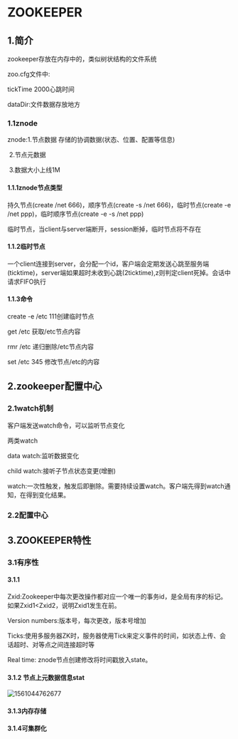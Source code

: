 # ZOOKEEPER

## 1.简介

zookeeper存放在内存中的，类似树状结构的文件系统

zoo.cfg文件中:

tickTime 2000心跳时间

dataDir:文件数据存放地方

### 1.1znode

znode:1.节点数据 存储的协调数据(状态、位置、配置等信息)

​           2.节点元数据

​           3.数据大小上线1M

#### 1.1.1znode节点类型

持久节点(create /net 666)，顺序节点(create -s /net 666)，临时节点(create -e /net ppp)，临时顺序节点(create -e -s /net ppp)

临时节点，当client与server端断开，session断掉，临时节点将不存在

#### 1.1.2临时节点

一个client连接到server，会分配一个id，客户端会定期发送心跳至服务端(ticktime)，server端如果超时未收到心跳(2ticktime),z则判定client死掉。会话中请求FIFO执行

#### 1.1.3命令

create -e /etc 111创建临时节点

get /etc 获取/etc节点内容

rmr /etc 递归删除/etc节点内容

set /etc 345 修改节点/etc的内容

## 2.zookeeper配置中心

### 2.1watch机制

客户端发送watch命令，可以监听节点变化

两类watch

data watch:监听数据变化  

child watch:接听子节点状态变更(增删)

watch:一次性触发，触发后即删除。需要持续设置watch。客户端先得到watch通知，在得到变化结果。

### 2.2配置中心

## 3.ZOOKEEPER特性

### 3.1有序性

#### 3.1.1

Zxid:Zookeeper中每次更改操作都对应一个唯一的事务id，是全局有序的标记。如果Zxid1<Zxid2，说明Zxid1发生在前。

Version numbers:版本号，每次更改，版本号增加

Ticks:使用多服务器ZK时，服务器使用Tick来定义事件的时间，如状态上传、会话超时、对等点之间连接超时等

Real time:  znode节点创建修改将时间戳放入state。

#### 3.1.2 节点上元数据信息stat

![1561044762677](C:\Users\hy900\AppData\Roaming\Typora\typora-user-images\1561044762677.png)

#### 3.1.3内存存储

#### 3.1.4可集群化